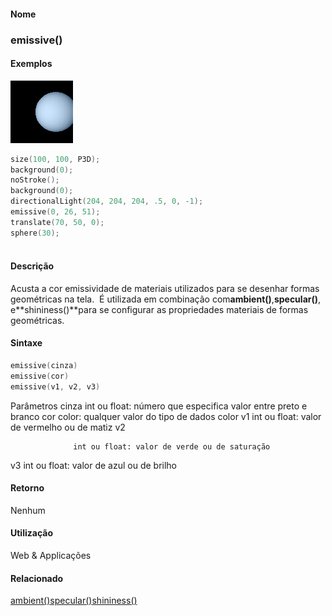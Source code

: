 
#### Nome
### emissive()

#### Exemplos
<img border="0" height="100" src="media/emissive_.jpg" width="100"/>

```pde
size(100, 100, P3D); 
background(0); 
noStroke(); 
background(0); 
directionalLight(204, 204, 204, .5, 0, -1); 
emissive(0, 26, 51); 
translate(70, 50, 0); 
sphere(30); 
 

```

#### Descrição
Acusta a cor emissividade de materiais utilizados
para se desenhar formas geométricas na tela.  É
utilizada em combinação com**ambient()**,**specular()**, e**shininess()**para se configurar as propriedades materiais de formas geométricas.

#### Sintaxe
```pde
emissive(cinza)
emissive(cor)
emissive(v1, v2, v3)

```
Parâmetros
cinza
int ou float: número que especifica valor entre preto e branco
cor
color: qualquer valor do tipo de dados color
v1
int ou float: valor de vermelho ou de matiz
v2


                  int ou float: valor de verde ou de saturação
v3
int ou float: valor de azul ou de brilho

#### Retorno

	
Nenhum

#### Utilização

	
Web & Applicações

#### Relacionado
[ambient()](ambient_)[specular()](specular_)[shininess()](shininess_)
